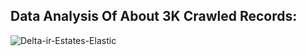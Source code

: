 ## Data Analysis Of About 3K Crawled Records:
![Delta-ir-Estates-Elastic](https://github.com/i4mShayan/Delta-ir-Crawler/assets/29325256/d7cf0eb4-347b-47ab-805a-eb448e924de8)

